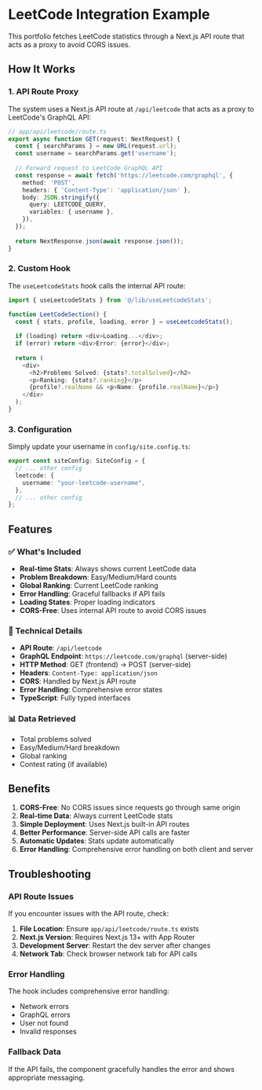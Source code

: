 # LeetCode Integration Example

This portfolio fetches LeetCode statistics through a Next.js API route that acts as a proxy to avoid CORS issues.

## How It Works

### 1. API Route Proxy
The system uses a Next.js API route at `/api/leetcode` that acts as a proxy to LeetCode's GraphQL API:

```typescript
// app/api/leetcode/route.ts
export async function GET(request: NextRequest) {
  const { searchParams } = new URL(request.url);
  const username = searchParams.get('username');
  
  // Forward request to LeetCode GraphQL API
  const response = await fetch('https://leetcode.com/graphql', {
    method: 'POST',
    headers: { 'Content-Type': 'application/json' },
    body: JSON.stringify({
      query: LEETCODE_QUERY,
      variables: { username },
    }),
  });
  
  return NextResponse.json(await response.json());
}
```

### 2. Custom Hook
The `useLeetcodeStats` hook calls the internal API route:

```typescript
import { useLeetcodeStats } from '@/lib/useLeetcodeStats';

function LeetCodeSection() {
  const { stats, profile, loading, error } = useLeetcodeStats();
  
  if (loading) return <div>Loading...</div>;
  if (error) return <div>Error: {error}</div>;
  
  return (
    <div>
      <h2>Problems Solved: {stats?.totalSolved}</h2>
      <p>Ranking: {stats?.ranking}</p>
      {profile?.realName && <p>Name: {profile.realName}</p>}
    </div>
  );
}
```

### 3. Configuration
Simply update your username in `config/site.config.ts`:

```typescript
export const siteConfig: SiteConfig = {
  // ... other config
  leetcode: {
    username: "your-leetcode-username",
  },
  // ... other config
};
```

## Features

### ✅ What's Included
- **Real-time Stats**: Always shows current LeetCode data
- **Problem Breakdown**: Easy/Medium/Hard counts
- **Global Ranking**: Current LeetCode ranking
- **Error Handling**: Graceful fallbacks if API fails
- **Loading States**: Proper loading indicators
- **CORS-Free**: Uses internal API route to avoid CORS issues

### 🔧 Technical Details
- **API Route**: `/api/leetcode`
- **GraphQL Endpoint**: `https://leetcode.com/graphql` (server-side)
- **HTTP Method**: GET (frontend) → POST (server-side)
- **Headers**: `Content-Type: application/json`
- **CORS**: Handled by Next.js API route
- **Error Handling**: Comprehensive error states
- **TypeScript**: Fully typed interfaces

### 📊 Data Retrieved
- Total problems solved
- Easy/Medium/Hard breakdown
- Global ranking
- Contest rating (if available)

## Benefits

1. **CORS-Free**: No CORS issues since requests go through same origin
2. **Real-time Data**: Always current LeetCode stats
3. **Simple Deployment**: Uses Next.js built-in API routes
4. **Better Performance**: Server-side API calls are faster
5. **Automatic Updates**: Stats update automatically
6. **Error Handling**: Comprehensive error handling on both client and server

## Troubleshooting

### API Route Issues
If you encounter issues with the API route, check:

1. **File Location**: Ensure `app/api/leetcode/route.ts` exists
2. **Next.js Version**: Requires Next.js 13+ with App Router
3. **Development Server**: Restart the dev server after changes
4. **Network Tab**: Check browser network tab for API calls

### Error Handling
The hook includes comprehensive error handling:
- Network errors
- GraphQL errors
- User not found
- Invalid responses

### Fallback Data
If the API fails, the component gracefully handles the error and shows appropriate messaging. 